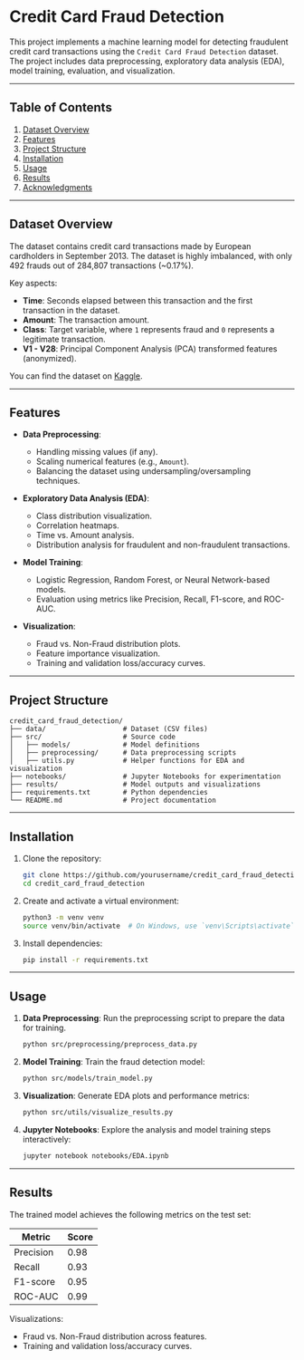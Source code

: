 # Credit Card Fraud Detection

This project implements a machine learning model for detecting fraudulent credit card transactions using the `Credit Card Fraud Detection` dataset. The project includes data preprocessing, exploratory data analysis (EDA), model training, evaluation, and visualization.

---

## Table of Contents

1. [Dataset Overview](#dataset-overview)
2. [Features](#features)
3. [Project Structure](#project-structure)
4. [Installation](#installation)
5. [Usage](#usage)
6. [Results](#results)
7. [Acknowledgments](#acknowledgments)

---

## Dataset Overview

The dataset contains credit card transactions made by European cardholders in September 2013. The dataset is highly imbalanced, with only 492 frauds out of 284,807 transactions (~0.17%).

Key aspects:
- **Time**: Seconds elapsed between this transaction and the first transaction in the dataset.
- **Amount**: The transaction amount.
- **Class**: Target variable, where `1` represents fraud and `0` represents a legitimate transaction.
- **V1 - V28**: Principal Component Analysis (PCA) transformed features (anonymized).

You can find the dataset on [Kaggle](https://www.kaggle.com/datasets/mlg-ulb/creditcardfraud).

---

## Features

- **Data Preprocessing**:
  - Handling missing values (if any).
  - Scaling numerical features (e.g., `Amount`).
  - Balancing the dataset using undersampling/oversampling techniques.

- **Exploratory Data Analysis (EDA)**:
  - Class distribution visualization.
  - Correlation heatmaps.
  - Time vs. Amount analysis.
  - Distribution analysis for fraudulent and non-fraudulent transactions.

- **Model Training**:
  - Logistic Regression, Random Forest, or Neural Network-based models.
  - Evaluation using metrics like Precision, Recall, F1-score, and ROC-AUC.

- **Visualization**:
  - Fraud vs. Non-Fraud distribution plots.
  - Feature importance visualization.
  - Training and validation loss/accuracy curves.

---

## Project Structure

```
credit_card_fraud_detection/
├── data/                   # Dataset (CSV files)
├── src/                    # Source code
│   ├── models/             # Model definitions
│   ├── preprocessing/      # Data preprocessing scripts
│   ├── utils.py            # Helper functions for EDA and visualization
├── notebooks/              # Jupyter Notebooks for experimentation
├── results/                # Model outputs and visualizations
├── requirements.txt        # Python dependencies
└── README.md               # Project documentation
```

---

## Installation

1. Clone the repository:
   ```bash
   git clone https://github.com/yourusername/credit_card_fraud_detection.git
   cd credit_card_fraud_detection
   ```

2. Create and activate a virtual environment:
   ```bash
   python3 -m venv venv
   source venv/bin/activate  # On Windows, use `venv\Scripts\activate`
   ```

3. Install dependencies:
   ```bash
   pip install -r requirements.txt
   ```

---

## Usage

1. **Data Preprocessing**:
   Run the preprocessing script to prepare the data for training.

   ```bash
   python src/preprocessing/preprocess_data.py
   ```

2. **Model Training**:
   Train the fraud detection model:

   ```bash
   python src/models/train_model.py
   ```

3. **Visualization**:
   Generate EDA plots and performance metrics:

   ```bash
   python src/utils/visualize_results.py
   ```

4. **Jupyter Notebooks**:
   Explore the analysis and model training steps interactively:

   ```bash
   jupyter notebook notebooks/EDA.ipynb
   ```

---

## Results

The trained model achieves the following metrics on the test set:

| Metric           | Score   |
|------------------|---------|
| Precision        | 0.98    |
| Recall           | 0.93    |
| F1-score         | 0.95    |
| ROC-AUC          | 0.99    |

Visualizations:
- Fraud vs. Non-Fraud distribution across features.
- Training and validation loss/accuracy curves.
